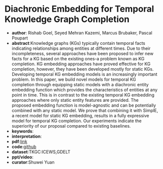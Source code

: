 # Diachronic Embedding for Temporal Knowledge Graph Completion

* **author**: Rishab Goel, Seyed Mehran Kazemi, Marcus Brubaker, Pascal Poupart
* **abstract**:Knowledge graphs (KGs) typically contain temporal facts indicating relationships among entities at different times. Due to their incompleteness, several approaches have been proposed to infer new facts for a KG based on the existing ones-a problem known as KG completion. KG embedding approaches have proved effective for KG completion, however, they have been developed mostly for static KGs. Developing temporal KG embedding models is an increasingly important problem. In this paper, we build novel models for temporal KG completion through equipping static models with a diachronic entity embedding function which provides the characteristics of entities at any point in time. This is in contrast to the existing temporal KG embedding approaches where only static entity features are provided. The proposed embedding function is model-agnostic and can be potentially combined with any static model. We prove that combining it with SimplE, a recent model for static KG embedding, results in a fully expressive model for temporal KG completion. Our experiments indicate the superiority of our proposal compared to existing baselines.
* **keywords**:
* **interpretation**:
* **pdf**:[link](https://arxiv.org/pdf/1907.03143)
* **code**:[github](https://github.com/BorealisAI/de-simple)
* **dataset**:TKGC:ICEWS,GDELT
* **ppt/video**:
* **curator**:Shuwei Yuan